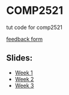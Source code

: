 # COMP2521
tut code for comp2521

[feedback form](https://forms.gle/mq7a2DHMfh5t9rb89)

## Slides:
- [Week 1](https://www.canva.com/design/DAGQmmMttXk/EytmQExuKVMSYZjhzTbWwA/edit?utm_content=DAGQmmMttXk&utm_campaign=designshare&utm_medium=link2&utm_source=sharebutton)
- [Week 2](https://www.canva.com/design/DAGQn54NuHo/fgoaqCwAEw0uIbylIcCsyg/edit?utm_content=DAGQn54NuHo&utm_campaign=designshare&utm_medium=link2&utm_source=sharebutton)
- [Week 3](https://www.canva.com/design/DAGQoLaTt_8/vH9SenL5oVXePbYR6VS-Zw/edit?utm_content=DAGQoLaTt_8&utm_campaign=designshare&utm_medium=link2&utm_source=sharebutton)
